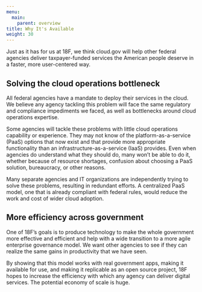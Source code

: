 ```yaml
---
menu:
  main:
    parent: overview
title: Why It's Available
weight: 30
---
```


Just as it has for us at 18F, we think cloud.gov will help other federal agencies deliver taxpayer-funded services the American people deserve in a faster, more user-centered way.

## Solving the cloud operations bottleneck

All federal agencies have a mandate to deploy their services in the cloud. We believe any agency tackling this problem will face the same regulatory and compliance impediments we faced, as well as bottlenecks around cloud operations expertise.

Some agencies will tackle these problems with little cloud operations capability or experience. They may not know of the platform-as-a-service (PaaS) options that now exist and that provide more appropriate functionality than an infrastructure-as-a-service (IaaS) provides. Even when agencies do understand what they should do, many won’t be able to do it, whether because of resource shortages, confusion about choosing a PaaS solution, bureaucracy, or other reasons.

Many separate agencies and IT organizations are independently trying to solve these problems, resulting in redundant efforts. A centralized PaaS model, one that is already compliant with federal rules, would reduce the work and cost of wider cloud adoption.

## More efficiency across government

One of 18F’s goals is to produce technology to make the whole government more effective and efficient and help with a wide transition to a more agile enterprise governance model. We want other agencies to see if they can realize the same gains in productivity that we have seen.

By showing that this model works with real government apps, making it available for use, and making it replicable as an open source project, 18F hopes to increase the efficiency with which any agency can deliver digital services. The potential economy of scale is huge.
